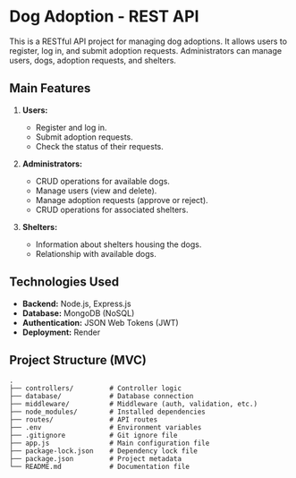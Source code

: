 # Dog Adoption - REST API

This is a RESTful API project for managing dog adoptions. It allows users to register, log in, and submit adoption requests. Administrators can manage users, dogs, adoption requests, and shelters.

## Main Features

1. **Users:**
   - Register and log in.
   - Submit adoption requests.
   - Check the status of their requests.

2. **Administrators:**
   - CRUD operations for available dogs.
   - Manage users (view and delete).
   - Manage adoption requests (approve or reject).
   - CRUD operations for associated shelters.

3. **Shelters:**
   - Information about shelters housing the dogs.
   - Relationship with available dogs.

## Technologies Used

- **Backend:** Node.js, Express.js  
- **Database:** MongoDB (NoSQL)  
- **Authentication:** JSON Web Tokens (JWT)  
- **Deployment:** Render  

## Project Structure (MVC)

```plaintext
.
├── controllers/         # Controller logic
├── database/            # Database connection
├── middleware/          # Middleware (auth, validation, etc.)
├── node_modules/        # Installed dependencies
├── routes/              # API routes
├── .env                 # Environment variables
├── .gitignore           # Git ignore file
├── app.js               # Main configuration file
├── package-lock.json    # Dependency lock file
├── package.json         # Project metadata
└── README.md            # Documentation file
